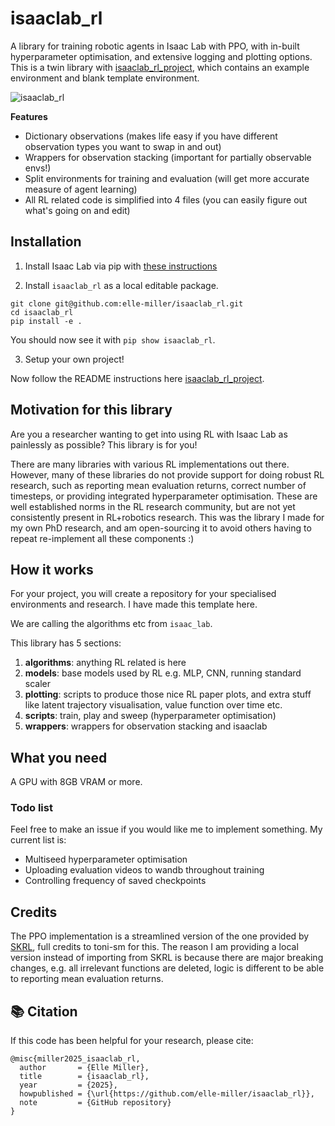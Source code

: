 # isaaclab_rl

A library for training robotic agents in Isaac Lab with PPO, with in-built hyperparameter optimisation, and extensive logging and plotting options. This is a twin library with [isaaclab_rl_project](https://github.com/elle-miller/isaaclab_rl_project), which contains an example environment and blank template environment.

![isaaclab_rl](https://github.com/user-attachments/assets/72036a2f-41ab-4317-ad30-8a165afa83a5)



**Features**
- Dictionary observations (makes life easy if you have different observation types you want to swap in and out)
- Wrappers for observation stacking (important for partially observable envs!)
- Split environments for training and evaluation (will get more accurate measure of agent learning)
- All RL related code is simplified into 4 files (you can easily figure out what's going on and edit)

## Installation

1. Install Isaac Lab via pip with [these instructions](https://isaac-sim.github.io/IsaacLab/main/source/setup/installation/isaaclab_pip_installation.html)

2. Install `isaaclab_rl` as a local editable package.

```
git clone git@github.com:elle-miller/isaaclab_rl.git
cd isaaclab_rl
pip install -e .
```
You should now see it with `pip show isaaclab_rl`.

3. Setup your own project!

Now follow the README instructions here [isaaclab_rl_project](https://github.com/elle-miller/isaaclab_rl_project).


## Motivation for this library

Are you a researcher wanting to get into using RL with Isaac Lab as painlessly as possible? This library is for you!

There are many libraries with various RL implementations out there. However, many of these libraries do not provide support for doing robust RL research, such as reporting mean evaluation returns, correct number of timesteps, or providing integrated hyperparameter optimisation. These are well established norms in the RL research community, but are not yet consistently present in RL+robotics research. This was the library I made for my own PhD research, and am open-sourcing it to avoid others having to repeat re-implement all these components :)

## How it works

For your project, you will create a repository for your specialised environments and research. I have made this template here.

We are calling the algorithms etc from `isaac_lab`. 

This library has 5 sections:

1. **algorithms**: anything RL related is here
2. **models**: base models used by RL e.g. MLP, CNN, running standard scaler 
3. **plotting**: scripts to produce those nice RL paper plots, and extra stuff like latent trajectory visualisation, value function over time etc.
4. **scripts**: train, play and sweep (hyperparameter optimisation)
5. **wrappers**: wrappers for observation stacking and isaaclab


## What you need
A GPU with 8GB VRAM or more.


### Todo list
Feel free to make an issue if you would like me to implement something. My current list is:
- Multiseed hyperparameter optimisation
- Uploading evaluation videos to wandb throughout training
- Controlling frequency of saved checkpoints

## Credits
The PPO implementation is a streamlined version of the one provided by [SKRL](https://github.com/Toni-SM/skrl), full credits to toni-sm for this. The reason I am providing a local version instead of importing from SKRL is because there are major breaking changes, e.g. all irrelevant functions are deleted, logic is different to be able to reporting mean evaluation returns.  


## 📚 Citation
If this code has been helpful for your research, please cite:

```
@misc{miller2025_isaaclab_rl,
  author       = {Elle Miller},
  title        = {isaaclab_rl},
  year         = {2025},
  howpublished = {\url{https://github.com/elle-miller/isaaclab_rl}},
  note         = {GitHub repository}
}
```
 

